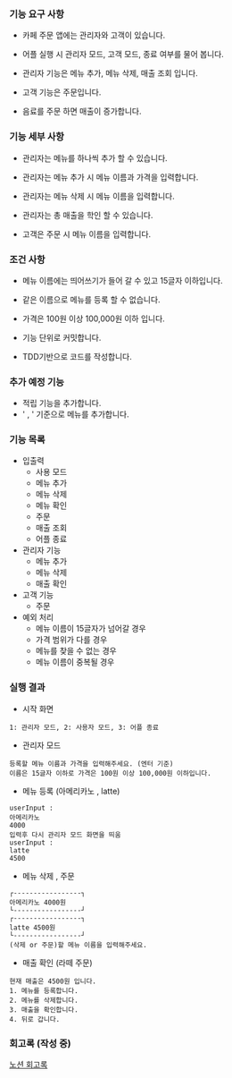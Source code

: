 ### 기능 요구 사항

- 카페 주문 앱에는 관리자와 고객이 있습니다.
- 어플 실행 시 관리자 모드, 고객 모드, 종료 여부를 물어 봅니다.

- 관리자 기능은 메뉴 추가, 메뉴 삭제, 매출 조회 입니다.
- 고객 기능은 주문입니다.

- 음료를 주문 하면 매출이 증가합니다.

### 기능 세부 사항

- 관리자는 메뉴를 하나씩 추가 할 수 있습니다.
- 관리자는 메뉴 추가 시 메뉴 이름과 가격을 입력합니다.
- 관리자는 메뉴 삭제 시 메뉴 이름을 입력합니다.
- 관리자는 총 매출을 학인 할 수 있습니다.

- 고객은 주문 시 메뉴 이름을 입력합니다.

### 조건 사항

- 메뉴 이름에는 띄어쓰기가 들어 갈 수 있고 15글자 이하입니다.
- 같은 이름으로 메뉴를 등록 할 수 없습니다.
- 가격은 100원 이상 100,000원 이하 입니다.

- 기능 단위로 커밋합니다.
- TDD기반으로 코드를 작성합니다.

### 추가 예정 기능

- 적립 기능을 추가합니다.
- ' , ' 기준으로 메뉴를 추가합니다.

### 기능 목록

- 입출력
    - 사용 모드
    - 메뉴 추가
    - 메뉴 삭제
    - 메뉴 확인
    - 주문
    - 매출 조회
    - 어플 종료
- 관리자 기능
    - 메뉴 추가
    - 메뉴 삭제
    - 매출 확인
- 고객 기능
    - 주문
- 예외 처리
    - 메뉴 이름이 15글자가 넘어갈 경우
    - 가격 범위가 다를 경우
    - 메뉴를 찾을 수 없는 경우
    - 메뉴 이름이 중복될 경우
    
### 실행 결과

- 시작 화면
```
1: 관리자 모드, 2: 사용자 모드, 3: 어플 종료
```

- 관리자 모드
```
등록할 메뉴 이름과 가격을 입력해주세요. (엔터 기준)
이름은 15글자 이하로 가격은 100원 이상 100,000원 이하입니다.

```

- 메뉴 등록 (아메리카노 , latte)
```
userInput :
아메리카노
4000
입력후 다시 관리자 모드 화면을 띄움
userInput :
latte
4500
```

- 메뉴 삭제 , 주문
```
┌-----------------┐
아메리카노 4000원
└-----------------┘ 
┌-----------------┐
latte 4500원
└-----------------┘ 
(삭제 or 주문)할 메뉴 이름을 입력해주세요.

```

- 매출 확인 (라떼 주문)
```
현재 매출은 4500원 입니다.
1. 메뉴를 등록합니다.
2. 메뉴를 삭제합니다.
3. 매출을 확인합니다.
4. 뒤로 갑니다.
```

### 회고록 (작성 중)

[노션 회고록](https://www.notion.so/feat-Java-9126c426ed5342ba8e99456aa43346c4)